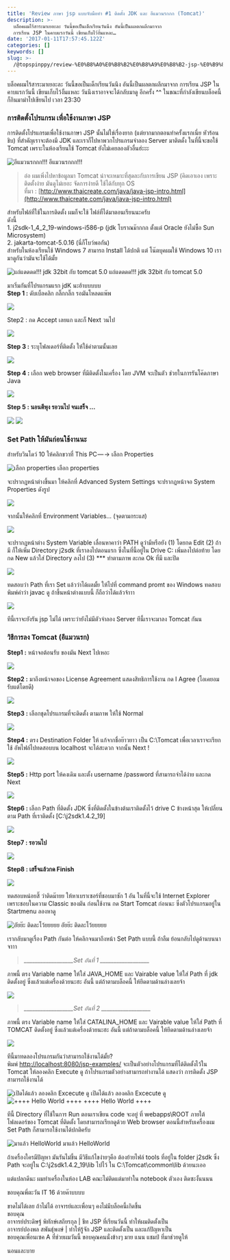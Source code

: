 ```yaml
---
title: 'Review ภาษา jsp แบบจับมือทำ #1 ติดตั้ง JDK และ อีแมวนรกกก (Tomcat)'
description: >-
  บล็อคผมไร้สาระมาเยอะละ วันนี้ขอเป็นเด็กเรียนวันนึง อันนี้เป็นผลตกผลึกมาจาก
  การเรียน JSP ในคาบแรกวันนี้ เขียนเก็บไว้งั้นแหละ…
date: '2017-01-11T17:57:45.122Z'
categories: []
keywords: []
slug: >-
  /@topspinppy/review-%E0%B8%A0%E0%B8%B2%E0%B8%A9%E0%B8%B2-jsp-%E0%B9%81%E0%B8%9A%E0%B8%9A%E0%B8%88%E0%B8%B1%E0%B8%9A%E0%B8%A1%E0%B8%B7%E0%B8%AD%E0%B8%97%E0%B8%B3-1-%E0%B8%95%E0%B8%B4%E0%B8%94%E0%B8%95%E0%B8%B1%E0%B9%89%E0%B8%87-jdk-%E0%B9%81%E0%B8%A5%E0%B8%B0-%E0%B8%AD%E0%B8%B5%E0%B9%81%E0%B8%A1%E0%B8%A7%E0%B8%99%E0%B8%A3%E0%B8%81%E0%B8%81%E0%B8%81-tomcat-f7f30750f8d0
---
```


บล็อคผมไร้สาระมาเยอะละ วันนี้ขอเป็นเด็กเรียนวันนึง อันนี้เป็นผลตกผลึกมาจาก การเรียน JSP ในคาบแรกวันนี้ เขียนเก็บไว้งั้นแหละ วันนึงเราอาจจะได้กลับมาดู อีกครั้ง ^^ ในขณะที่กำลังเขียนบล็อคนี้ ก็กินมาม่าไปเขียนไป เวลา 23:30

### การติดตั้งโปรแกรม เพื่อใช้งานภาษา JSP

การติดตั้งโปรแกรมเพื่อใช้งานภาษา JSP นั้นไม่ใช่เรื่องยาก (แต่ยากมากตอนทำครั้งแรกเนี่ย หัวร้อนชิบ) ที่สำคัญเราจะต้องมี JDK และเราก็ไปหาพวกโปรแกรมจำลอง Server มาติตดั้ง ในที่นี้จะขอใช้ Tomcat เพราะในห้องเรียนใช้ Tomcat ยังไม่เคยลองตัวอื่นฮ่ะะะ

![อีแมวนรกกก!!!](\img\1__ZCQPxRNLhoNgOJzVFwUxLw.jpeg)
อีแมวนรกกก!!!

> อ๋อ ผมเพิ่งไปหาข้อมูลมา Tomcat น่าจะเหมาะที่สุดละกับการเขียน JSP (คิดเอาเอง เพราะติดตั้งง่าย มันดูไม่เยอะ จัดการง่ายดี ใช้ได้กับทุก OS  
> ที่มา : [http://www.thaicreate.com/java/java-jsp-intro.html](http://www.thaicreate.com/java/java-jsp-intro.html)

สำหรับไฟล์ที่ใช้ในการติดตั้ง ผมก็จะใช้ ไฟล์ที่ได้มาตอนเรียนนะครับ   
ดังนี้  
1\. j2sdk-1\_4\_2\_19-windows-i586-p (jdk โบราณม๊ากกก ตั้งแต่ Oracle ยังไม่ซื้อ Sun Microsystem)   
2\. jakarta-tomcat-5.0.16 (นี่ก็โบว์พอกัน)   
สำหรับในห้องเรียนใช้ Windows 7 สามารถ Install ได้ปกติ แต่ โน๊ตบุคผมใช้ Windows 10 เรามาดูกันว่ามันจะใช้ได้มั้ย

![แถ่แดดดด!!! jdk 32bit กับ tomcat 5.0](\img\1__MSlR__2qPOVgVHqKNB1EJdQ.png)
แถ่แดดดด!!! jdk 32bit กับ tomcat 5.0

มาเริ่มกันที่โปรแกรมแรก jdK นะฮ้าบบบบบ  
**Step 1 :** ดับเบิ้ลคลิก กลิ๊กกลิ๊ก รอมันโหลดแพ๊พ

![](\img\1__MSlR__2qPOVgVHqKNB1EJdQ.png)

Step2 : กด Accept เลยแก และก็ Next วนไป

![](\img\1__OnR4OfJwndLSk3ZCymsE8w.png)

**Step 3 :** ระบุโฟลเดอร์ที่ติดตั้ง ให้ใช้ค่าตามนั้นเลย

![](\img\1__M____EuXRkmDfnHFozmzwRXQ.png)

**Step 4 :** เลือก web browser ที่มีติดตั้งในเครื่อง โดย JVM จะเป็นตัว ช่วยในการรันโค๊ดภาษา Java

![](\img\1__VDSwIUIlofPketykveuQWA.png)

**Step 5 : นอนตีพุง รอวนไป จนเสร็จ …**

![](\img\1____cQtDzXJHJobwMS91OsijQ.png)
![](\img\1__H__91CsL7rxW7ZniNi__N9Ew.png)

### Set Path ให้มันก่อนใช้งานนะ

สำหรับวินโดว์ 10 ให้คลิกขวาที่ This PC — -> เลือก Properties

![เลือก properties](\img\1__u67BRlrJIZaa1OQREmS6UA.png)
เลือก properties

จะปรากฎหน้าต่างขึ้นมา ให้คลิกที่ Advanced System Settings จะปรากฎหน้าจอ System Properties ดังรูป

![](\img\1__SurHHXGNMxRtArXUvdwYxw.png)

จากนั้นให้คลิกที่ Environment Variables… (จุดตามกระแส)

![](\img\1__US614dcMpUWF2cze8v__eMg.png)

จะปรากฎหน้าต่าง System Variable เลื่อนหาคาว่า PATH ดูว่ามีหรือยัง (1) โดยกด Edit (2) ถ้ามี ก็ให้เพิ่ม Directory j2sdk ที่เราลงไปตอนแรก ซึ่งในที่นี้อยู่ใน Drive C: เพิ่มลงไปต่อท้าย โดยกด New แล้วใส่ Directory ลงไป (3) \*\*\* ทำตามภาพ ละกด Ok ที่มี และปิด

![](\img\1__g24dzdbC9KGm6jpjUnZpyQ.png)

ทดสอบว่า Path ที่เรา Set แล้วว่าได้ผลมั้ย ให้ไปที่ command promt ของ Windows ทดสอบพิมพ์คำว่า javac ดู ถ้าขึ้นหน้าต่างแบบนี้ ก็ถือว่าได้แล้วจ้าาา

![](\img\1__F2pi5t3gdxp1__m8uOPc1bQ.png)

ทีนี้เราจะยังรัน jsp ไม่ได้ เพราะว่ายังไม่มีตัวจำลอง Server ทีนี้เราจะมาลง Tomcat กันน

### วิธีการลง Tomcat (อีแมวนรก)

**Step1 :** หน้าจอต้อนรับ ของมัน Next ไปเหอะ

![](\img\1__G7sD9u__I__jcNLerCRqEw0Q.png)

**Step2 :** มาถึงหน้าจอของ License Agreement แสดงสิทธิการใช้งาน กด I Agree (โอเคยอมรับแต่โดยดี)

![](\img\1__pcDeSLpv2LTXXuaRBH1dwQ.png)

**Step3 :** เลือกชุดโปรแกรมที่จะติดตั้ง ตามภาพ ให้ใช้ Normal

![](\img\1__dTakHZC9Calz6tCbDHRc3w.png)

**Step4 :** ตรง Destination Folder ให้ แก้จากชื่อย๊าวยาว เป็น C:\\Tomcat เพื่อเวลาเราจะเรียกใช้ อัพไฟล์ไปทดสอบบน localhost จะได้สะดวก จากนั้น Next !

![](\img\1__nQO4cDPSGeIydSUEICdC1Q.png)

**Step5 :** Http port ให้คงเดิม และตั้ง username /password ที่สามารถจำได้ง่าย และกด Next

![](\img\1__5RnxtdDLQb__0BVn7HJp8NQ.png)

**Step6 :** เลือก Path ที่ติดตั้ง JDK ซึ่งที่ติดตั้งในข้างต้นเราติดตั้งไว้ drive C ข้างหน้าสุด ให้เปลี่ยนตาม Path ที่เราติดตั้ง \[C:\\j2sdk1.4.2\_19\]

![](\img\1__1139OLOxcv0gtIYGDLuwXw.png)

**Step7 : รอวนไป**

![](\img\1__qiHmDQw__cRrk0KERxnTEZQ.png)

**Step8 : เสร็จแล้วกด Finish**

![](\img\1__Sp7yGL646__fn4cTD0tgD1g.png)

ทดสอบหน่อยสิ๊ ว่าติดม๊ายย ให้หาเบราเซอร์ที่ชอบมาซัก 1 อัน ในที่นี้จะใช้ Internet Explorer เพราะชอบในความ Classic ของมัน ก่อนใช้งาน กด Start Tomcat ก่อนนะ ซึ่งตัวโปรแกรมอยู่ใน Startmenu ลองหาดู

![อัยย๊ะ ติดละโว้ยยยยย](\img\1__UGpppjBbLLpLU2t93KKi9g.png)
อัยย๊ะ ติดละโว้ยยยยย

เรากลับมาดูเรื่อง Path กันต่อ ให้คลิกจนมาถึงหน้า Set Path แบบนี้ ถ้าลืม ย้อนกลับไปดูด้านบนนาจาาา

> _\_\_\_\_\_\_\_\_\_\_\_\_\_\_\_\_\_\_Set อันที่ 1 \_\_\_\_\_\_\_\_\_\_\_\_\_\_\_\_\_\__

ภาพนี้ ตรง Variable name ให้ใส่ JAVA\_HOME และ Vairable value ให้ใส่ Path ที่ jdk ติดตั้งอยู่ ซึ่งแล้วแต่เครื่องด้วยนะฮะ อันนี้ แต่ถ้าตามบล็อคนี้ ให้ยึดตามด้านล่างเลยจ้า

![](\img\1__XFak2r6orshfC6ZXtDwXMQ.png)

> _\_\_\_\_\_\_\_\_\_\_\_\_\_\_\_\_\_\_Set อันที่ 2 \_\_\_\_\_\_\_\_\_\_\_\_\_\_\_\_\_\__

ภาพนี้ ตรง Variable name ให้ใส่ CATALINA\_HOME และ Vairable value ให้ใส่ Path ที่ TOMCAT ติดตั้งอยู่ ซึ่งแล้วแต่เครื่องด้วยนะฮะ อันนี้ แต่ถ้าตามบล็อคนี้ ให้ยึดตามด้านล่างเลยจ้า

![](\img\1__cDIYS1ybNEEEkqA__EzNuNA.png)

ทีนี้มาทดลองโปรแกรมกันว่าสามารถใช้งานได้มั้ย?  
พิมพ์ [http://localhost:8080/jsp-examples/](http://localhost:8080/jsp-examples/) จะเป็นตัวอย่างโปรแกรมที่ได้ติดตั้งไว้ใน Tomcat ให้ลองคลิก Execute ดู ถ้าโปรแกรมตัวอย่างสามารถทำงานได้ แสดงว่า การติดตั้ง JSP สามารถใช้งานได้

![เปิดได้แล้ว ลองคลิก Excecute ดู](\img\1__JJeyPYVDtTvAlkmC3dRdiA.png)
เปิดได้แล้ว ลองคลิก Excecute ดู![++++ Hello World ++++](\img\1__3J515vkA6q5xkfDPdwrTNw.png)
++++ Hello World ++++

ทีนี้ Directory ที่ใช้ในการ Run ตอนเราเขียน code จะอยู่ ที่ webapps\\ROOT ภายใต้โฟลเดอร์ของ Tomcat ที่ติดตั้ง โดยสามารถเรียกดูด้วย Web browser ตอนนี้สำหรับเครื่องผม Set Path ก็สามารถใช้งานได้ปกติครับ

![มาแล้ว HelloWorld](\img\1__ABkIa4EEvXFz0j8jYUMUsA.png)
มาแล้ว HelloWorld

ถ้าเครื่องใครมีปัญหา มันรันไม่ขึ้น มีวิธีแก้ไขง่ายๆคือ ต้องย้ายไฟล์ tools ที่อยู่ใน folder j2sdk ซึ่ง Path จะอยู่ใน C:\\j2sdk1.4.2\_19\\lib ไปไว้ ใน C:\\Tomcat\\common\\lib ด้วยนะเออ

แต่แปลกดีนะ ผมทำเครื่องในห้อง LAB คณะไม่ติดแต่มาทำใน notebook ตัวเอง ติดซะงั้นนนน

ขอบคุณพี่ตะวัน IT 16 ด้วยค๊าบบบบ

ขาดไม่ได้เลย ถ้าไม่ได้ อาจารย์และเพื่อนๆ คงไม่มีบล็อคนี้เกิดขึ้น  
ขอบคุณ  
อาจารย์ประดิษฐ์ พิทักษ์เสถียรกุล | ชีท JSP ที่เรียนวันนี้ ทำให้ผมติดตั้งเป็น  
อาจารย์ปองพล สพันธุ์พงษ์ | ทำให้รู้จัก JSP และติดตั้งเป็น และแก้ปัญหาเป็น  
ขอบคุณเพื่อนเซค A ที่ช่วยผมวันนี้ ขอบคุณคนนั่งข้างๆ มาย แนน แชมป์ ที่มาช่วยดูให้

นอนและบาย